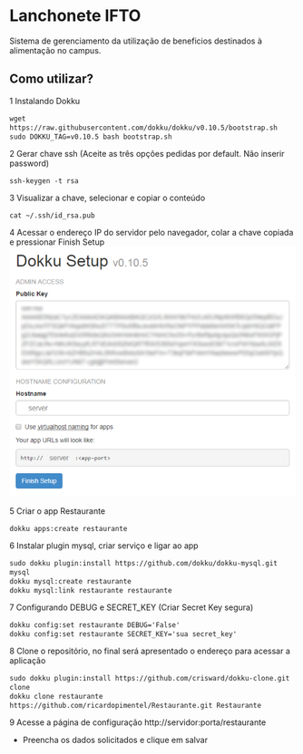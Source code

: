 # Lanchonete IFTO

Sistema de gerenciamento da utilização de beneficios destinados à alimentação no campus.


## Como utilizar?
1 Instalando Dokku
```console
wget https://raw.githubusercontent.com/dokku/dokku/v0.10.5/bootstrap.sh
sudo DOKKU_TAG=v0.10.5 bash bootstrap.sh
```

2 Gerar chave ssh (Aceite as três opções pedidas por default. Não inserir password)
```console
ssh-keygen -t rsa
```

3 Visualizar a chave, selecionar e copiar o conteúdo
```console
cat ~/.ssh/id_rsa.pub
```

4 Acessar o endereço IP do servidor pelo navegador, colar a chave copiada e pressionar Finish Setup
![Print1](contrib/dokkuprint1.png)

5 Criar o app Restaurante
```console
dokku apps:create restaurante
```

6 Instalar plugin mysql, criar serviço e ligar ao app
```console
sudo dokku plugin:install https://github.com/dokku/dokku-mysql.git mysql
dokku mysql:create restaurante
dokku mysql:link restaurante restaurante
```

7 Configurando DEBUG e SECRET_KEY (Criar Secret Key segura)
```console
dokku config:set restaurante DEBUG='False'
dokku config:set restaurante SECRET_KEY='sua secret_key'
```

8 Clone o repositório, no final será apresentado o endereço para acessar a aplicação
```console
sudo dokku plugin:install https://github.com/crisward/dokku-clone.git clone
dokku clone restaurante https://github.com/ricardopimentel/Restaurante.git Restaurante
```

9 Acesse a página de configuração http://servidor:porta/restaurante

- Preencha os dados solicitados e clique em salvar